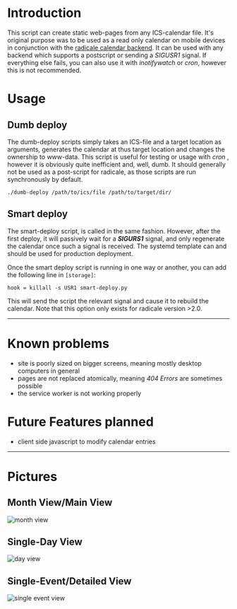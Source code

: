 # Introduction
This script can create static web-pages from any ICS-calendar file. It's original purpose was to be used as a read only calendar on mobile devices in conjunction with the [radicale calendar backend](https://radicale.org/). It can be used with any backend which supports a postscript or sending a *SIGUSR1* signal. If everything else fails, you can also use it with *inotifywatch* or *cron*, however this is not recommended.

# Usage
## Dumb deploy
The dumb-deploy scripts simply takes an ICS-file and a target location as arguments, generates the calendar at thus target location and changes the ownership to www-data. This script is useful for testing or usage with *cron* , however it is obviously quite inefficient and, well, dumb. It should generally not be used as a post-script for radicale, as those scripts are run synchronously by default.

    ./dumb-deploy /path/to/ics/file /path/to/target/dir/

## Smart deploy
The smart-deploy script, is called in the same fashion. However, after the first deploy, it will passively wait for a ***SIGURS1*** signal, and only regenerate the calendar once such a signal is received. The systemd template can and should be used for production deployment.

Once the smart deploy script is running in one way or another, you can add the following line in ``[storage]``:

    hook = killall -s USR1 smart-deploy.py

This will send the script the relevant signal and cause it to rebuild the calendar. Note that this option only exists for radicale version >2.0.

---

# Known problems
* site is poorly sized on bigger screens, meaning mostly desktop computers in general
* pages are not replaced atomically, meaning *404 Errors* are sometimes possible
* the service worker is not working properly

# Future Features planned
* client side javascript to modify calendar entries

---

# Pictures
## Month View/Main View
![month view](https://media.atlantishq.de/month-view.png)

## Single-Day View
![day view](https://media.atlantishq.de/day-view.png)

## Single-Event/Detailed View
![single event view](https://media.atlantishq.de/event-view.png)



